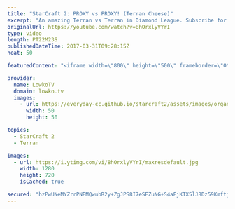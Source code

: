```yaml
---
title: "StarCraft 2: PROXY vs PROXY! (Terran Cheese)"
excerpt: "An amazing Terran vs Terran in Diamond League. Subscribe for more videos: http://lowko.tv/youtube He Changed His Mind?!: https://goo.gl/klWek8  In this match both players decide to play a very aggressive match. Both Terran players proxy at least one Barracks, and start creating Reapers. The follow..."
originalUrl: https://youtube.com/watch?v=8hOrxlyVYrI
type: video
length: PT22M23S
publishedDateTime: 2017-03-31T09:28:15Z
heat: 50

featuredContent: "<iframe width=\"800\" height=\"500\" frameborder=\"0\" src=\"https://www.youtube.com/embed/8hOrxlyVYrI\" allow=\"accelerometer; autoplay; encrypted-media; gyroscope; picture-in-picture\" allowfullscreen></iframe>"

provider:
  name: LowkoTV
  domain: lowko.tv
  images:
    - url: https://everyday-cc.github.io/starcraft2/assets/images/organizations/lowko.tv-50x50.jpg
      width: 50
      height: 50

topics:
  - StarCraft 2
  - Terran

images:
  - url: https://i.ytimg.com/vi/8hOrxlyVYrI/maxresdefault.jpg
    width: 1280
    height: 720
    isCached: true

secured: "hzPwUNeMYZrrPNPMQwubR2y+ZgJPS8I7eSEZuNG+S4aFjKTX5lJ8Dz59KmftjWSAtUD1qKEEnPhgmeVl9Nu/AlqzdzGQu5LYJQwJYtnjhcD+EM8lePAcojnbH3OCnHoOBNv60CzXApS9C2n5OGxS+ub1UUZ57YBbTON/1K670z3EvTp2RG0R+BL7LqDMLxUDHV+wWEIUOcRs1nkMeRDvgw6uKE/WJbq4XQJmLXku+pisj3p5ZGBNWw+ySQvJyzC6G9PTFoideOXx/4sUClf8bdf6X3FokpQ/UIoY6FF+cZYdfszQ2fIWEct+Va0ljtAbLVcvpkYgBRaY1Ad5g5bxm0iIWOAOSWj4QH3jGuH4VmouwxEVUdefTeKMxYSmwf7DY7dne3ci5LcVh08l0AkX7cPHT1aC+1WqRm5O+2W3F7E=;ZhZLAYKbcXIm38eoIc7Sxg=="
---
```


